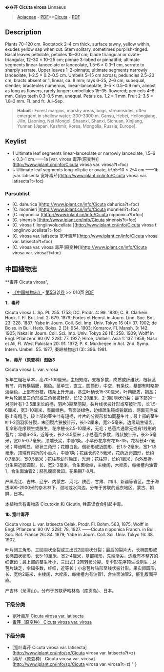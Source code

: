 
��芹 **Cicuta virosa** Linnaeus

> [Apiaceae](http://www.iplant.cn/info/Apiaceae?t=foc) - [PDF](http://www.iplant.cn/foc/pdf/Apiaceae.pdf)>>[Cicuta](http://www.iplant.cn/info/Cicuta?t=foc) - [PDF](http://www.iplant.cn/foc/pdf/Cicuta.pdf)

## Description

Plants 70–120 cm. Rootstock 2–4 cm thick, surface tawny, yellow within, exudes yellow sap when cut. Stem solitary, sometimes purplish-tinged. Basal leaves petiolate, petioles 15–30 cm; blade triangular or ovate-triangular, 12–30 × 10–25 cm; pinnae 3-lobed or pinnatifid; ultimate segments linear-lanceolate or lanceolate, 1.5–6 × 0.3–1 cm, serrate to sharply serrate. Upper leaves 1–2-pinnate; ultimate segments narrowly lanceolate, 1–2.5 × 0.2–0.5 cm. Umbels 5–15 cm across; peduncles 2.5–20 cm; bracts absent or 1, linear, ca. 8 mm; rays 6–25, 2–6 cm, subequal, slender; bracteoles numerous, linear-lanceolate, 3–5 × 0.5–0.9 mm, almost as long as flowers, rarely longer; umbellules 15–35-flowered; pedicels 4–8 mm. Calyx teeth 0.3–0.5 mm, unequal. Petals ca. 1.2 × 1 mm. Fruit 2–3.5 × 1.8–3 mm. Fl. and fr. Jul–Sep.

> **Habait** : 
> Forest margins, marshy areas, bogs, streamsides, often emergent in shallow water; 300–3300 m. Gansu, Hebei, Heilongjiang, Jilin, Liaoning, Nei Mongol, Shaanxi, Shanxi, Sichuan, Xinjiang, Yunnan [Japan, Kashmir, Korea, Mongolia, Russia; Europe].

## Keylist

* 1 Ultimate leaf segments linear-lanceolate or narrowly lanceolate, 1.5–6 × 0.3–1 cm.——1a  [var. virosa 毒芹(原变种)](http://www.iplant.cn/info/Cicuta virosa var. virosa?t=foc)
* ~ Ultimate leaf segments long-elliptic or ovate, \r\n5–10 × 2–4 cm.——1b  [var. latisecta 宽叶毒芹](http://www.iplant.cn/info/Cicuta virosa var. latisecta?t=foc)

### Parsublist

* [C.  dahurica  ](http://www.iplant.cn/info/Cicuta dahurica?t=foc)
* [C.  monnieri  ](http://www.iplant.cn/info/Cicuta monnieri?t=foc)
* [C.  nipponica  ](http://www.iplant.cn/info/Cicuta nipponica?t=foc)
* [C.  sinensis  ](http://www.iplant.cn/info/Cicuta sinensis?t=foc)
* [C.  virosa f. longiinvolucellata  ](http://www.iplant.cn/info/Cicuta virosa f. longiinvolucellata?t=foc)
* [C.  virosa var. latisecta  宽叶毒芹](http://www.iplant.cn/info/Cicuta virosa var. latisecta?t=foc)
* [C.  virosa var. virosa  毒芹(原变种)](http://www.iplant.cn/info/Cicuta virosa var. virosa?t=foc)

## 中国植物志

**毒芹 Cicuta virosa",

* [《中国植物志》](http://www.iplant.cn/frps)- [第55(2)卷](http://www.iplant.cn/frps/vol/55(2)) >> 010页 [PDF](http://www.iplant.cn/frps/pdf/55(2)/010.pdf)

**1．毒芹**

Cicuta virosa L. Sp. Pl. 255. 1753; DC. Prodr. 4: 99. 1830; C. B. Clarkein Hook. f. Fl. Brit. Ind. 2: 679. 1879; Fortes et Hemsl. in Journ. Linn. Soc. Bot. 23: 328. 1887; Yabe in Journ. Coll. Sci. Imp. Univ. Tokyo 16 (4): 37. 1902; de Boiss. in Bull. Herb. Boiss. 2 (3): 954. 1903; Komarov, Fl. Mansh. 3: 142. 1905; Nakai in Journ. Coll. Sci. Imp. Univ. Tokyo 26 (1): 258. 1909; Wolff in Engl. Pflanzenr. 90 (IV. 228): 77. 1927; Hiroe, Umbell. Asia 1: 137. 1958; Nasir et Ali, Fl. West Pakistan 20: 91. 1972; P. K. Mukherjee in Act. 2nd. Symp. Intern. Umbell. 55. 1977; 秦岭植物志1 (3): 396. 1981.

**1a．毒芹（原变种）图版3**

Cicuta virosa L. var. virosa

多年生粗壮草本，高70-100厘米。主根短缩，支根多数，肉质或纤维状，根状茎有节，内有横隔膜，褐色。茎单生，直立，圆筒形，中空，有条纹，基部有时略带淡紫色，上部有分枝，枝条上升开展。基生叶柄长15-30厘米，叶鞘膜质，抱茎；叶片轮廓呈三角形或三角状披针形，长12-20厘米，2-3回羽状分裂；最下部的一对羽片有1-3.5厘米长的柄，羽片3裂至羽裂，裂片线状披针形或窄披针形，长1.5-6厘米，宽3-10毫米，表面绿色，背面淡绿色，边缘疏生钝或锐锯齿，两面无毛或脉上有糙毛，较上部的茎生叶有短柄，叶片的分裂形状如同基生叶；最上部的茎生叶1-2回羽状分裂，末回裂片狭披针形，长1-2厘米，宽2-5毫米，边缘疏生锯齿。复伞形花序顶生或腋生，花序梗长2.5-10厘米，无毛；总苞片通常无或有1线形的苞片；伞辐6-25，近等长，长2-3.5厘米；小总苞片多数，线状披针形，长3-5毫米，宽0.5-0.7毫米，顶端长尖，中脉1条。小伞形花序有花15-35，花柄长4-7毫米；萼齿明显，卵状三角形；花瓣白色，倒卵形或近圆形，长1.5-2毫米，宽1-1.5毫米，顶端有内折的小舌片，中脉1条；花丝长约2.5毫米，花药近卵圆形，长约0.7毫米，宽0.5毫米；花柱基幼时扁压，光滑；花柱短，长约1毫米，向外反折。分生果近卵圆形，长、宽2-3毫米，合生面收缩，主棱阔，木栓质，每棱槽内油管1，合生面油管2；胚乳腹面微凹。花果期7-8月。

产黑龙江、吉林、辽宁、内蒙古、河北、陕西、甘肃、四川、新疆等省区。生于海拔400-2900米的杂木林下、湿地或水沟边。分布于苏联的远东地区、蒙古、朝鲜、日本。

本植物含有毒物质 Cicutoxin 和 Cicutin, 牲畜误食会引起中毒。

**1b. 宽叶毒芹**

Cicuta virosa L. var. latisecta Celak. Prodr. Fl. Bohm. 563, 1875; Wolff in Engl. Pflanzenr. 90 (IV. 228): 78. 1927. ——Cicuta nipponica Franch. in Bull. Soc. Bot. France 26: 84. 1879; Yabe in Journ. Coll. Sci. Univ. Tokyo 16: 38. 1902.

叶片阔三角形，三回羽状全裂或三出式2回羽状分裂；最后的裂片大，长椭圆形或长椭圆状卵形，长5-10厘米，宽2-4厘米，基部楔形，先端渐尖，边缘有不整齐的细锯齿；最上部的茎生叶小，三出式1-2回羽状分裂。复伞形花序顶生或侧生；总苞片缺乏，伞辐多数，纤细，近等长；小总苞片钻形至线状披针形。果实卵圆形，长、宽约2毫米，主棱阔，木栓质，每棱槽内有油管1，合生面油管2，胚乳腹面平直。

产吉林（龙潭山）。分布于苏联萨哈林岛（库页岛）、日本。

### 下级分类
* [宽叶毒芹  Cicuta virosa var. latisecta](Cicuta-virosa-var-latisecta-宽叶毒芹.md)
* [毒芹（原变种）  Cicuta virosa var. virosa](Cicuta-virosa-var-virosa-毒芹(原变种).md)

### 下级分类
* [宽叶毒芹  Cicuta virosa var. latisecta](http://www.iplant.cn/info/sp/Cicuta virosa var. latisecta?t=z)
* [毒芹（原变种）  Cicuta virosa var. virosa](http://www.iplant.cn/info/sp/Cicuta virosa var. virosa?t=z)
"
}
